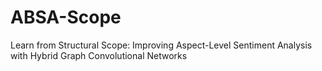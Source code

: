 # ABSA-Scope
Learn from Structural Scope: Improving Aspect-Level Sentiment Analysis with Hybrid Graph Convolutional Networks
